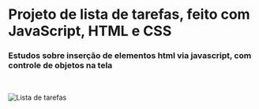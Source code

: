 # Projeto de lista de tarefas, feito com JavaScript, HTML e CSS
### Estudos sobre inserção de elementos html via javascript, com controle de objetos na tela
<br>

![Lista de tarefas](https://github.com/Zuucas/Lista-de-tarefas/assets/106625939/6a0be94f-d2db-4006-83c2-2acce6177aca)
